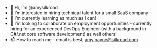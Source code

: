 - 👋 Hi, I’m @amysilkroad
- 👀 I’m interested in hiring technical talent for a small SaaS company
- 🌱 I’m currently learning as much as I can!
- 💞️ I’m looking to collaborate on employment opportunities - currently hiring for an experienced DevOps Engineer (with a background in C#/.net core software development) as well others!
- 📫 How to reach me - email is best, amy.payne@silkroad.com

<!---
amysilkroad/amysilkroad is a ✨ special ✨ repository because its `README.md` (this file) appears on your GitHub profile.
You can click the Preview link to take a look at your changes.
--->
